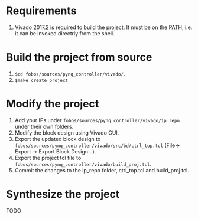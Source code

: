 # Requirements

1. Vivado 2017.2 is required to build the project. It must be on the PATH, i.e. it can be invoked directrly from the shell.

# Build the project from source

1. `$cd fobos/sources/pynq_controller/vivado/`.
2. `$make create_project`

# Modify the project

1. Add your IPs under `fobos/sources/pynq_controller/vivado/ip_repo` under their own folders.
2. Modify the block design using Vivado GUI.
3. Export the updated block design to `fobos/sources/pynq_controller/vivado/src/bd/ctrl_top.tcl` (File-> Export -> Export Block Design...). 
4. Export the project tcl file to `fobos/sources/pynq_controller/vivado/build_proj.tcl`.
5. Commit the changes to the ip_repo folder, ctrl_top.tcl and build_proj.tcl.

# Synthesize the project

TODO
